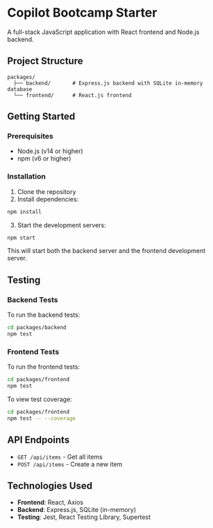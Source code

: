 # Copilot Bootcamp Starter

A full-stack JavaScript application with React frontend and Node.js backend.

## Project Structure

```
packages/
  ├── backend/       # Express.js backend with SQLite in-memory database
  └── frontend/      # React.js frontend
```

## Getting Started

### Prerequisites

- Node.js (v14 or higher)
- npm (v6 or higher)

### Installation

1. Clone the repository
2. Install dependencies:

```bash
npm install
```

3. Start the development servers:

```bash
npm start
```

This will start both the backend server and the frontend development server.

## Testing

### Backend Tests

To run the backend tests:

```bash
cd packages/backend
npm test
```

### Frontend Tests

To run the frontend tests:

```bash
cd packages/frontend
npm test
```

To view test coverage:

```bash
cd packages/frontend
npm test -- --coverage
```

## API Endpoints

- `GET /api/items` - Get all items
- `POST /api/items` - Create a new item

## Technologies Used

- **Frontend**: React, Axios
- **Backend**: Express.js, SQLite (in-memory)
- **Testing**: Jest, React Testing Library, Supertest